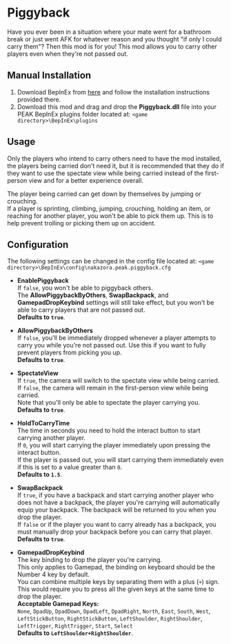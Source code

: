 # Piggyback
Have you ever been in a situation where your mate went for a bathroom break or just went AFK for whatever reason and you
thought "if only I could carry them"? Then this mod is for you! This mod allows you to carry other players even when
they're not passed out.

## Manual Installation
1. Download BepInEx from [here](https://thunderstore.io/c/peak/p/BepInEx/BepInExPack_PEAK/) and follow the
   installation instructions provided there.
2. Download this mod and drag and drop the **Piggyback.dll** file into your PEAK BepInEx plugins folder located at:
   `<game directory>\BepInEx\plugins`

## Usage
Only the players who intend to carry others need to have the mod installed, the players being carried don't need it,
but it is recommended that they do if they want to use the spectate view while being carried instead of the
first-person view and for a better experience overall.

The player being carried can get down by themselves by jumping or crouching.\
If a player is sprinting, climbing, jumping, crouching, holding an item, or reaching for another player, you won't be
able to pick them up. This is to help prevent trolling or picking them up on accident.

## Configuration
The following settings can be changed in the config file located at:
`<game directory>\BepInEx\config\nakazora.peak.piggyback.cfg`

- **EnablePiggyback**\
If `false`, you won't be able to piggyback others.\
The **AllowPiggybackByOthers**, **SwapBackpack**, and **GamepadDropKeybind** settings will still take effect,
but you won't be able to carry players that are not passed out.\
**Defaults to `true`**.


- **AllowPiggybackByOthers**\
If `false`, you'll be immediately dropped whenever a player attempts to carry you while
you're not passed out. Use this if you want to fully prevent players from picking you up.\
**Defaults to `true`**.


- **SpectateView**\
If `true`, the camera will switch to the spectate view while being carried.\
If `false`, the camera will remain in the first-person view while being carried.\
Note that you'll only be able to spectate the player carrying you.\
**Defaults to `true`**.


- **HoldToCarryTime**\
The time in seconds you need to hold the interact button to start carrying another player.\
If `0`, you will start carrying the player immediately upon pressing the interact button.\
If the player is passed out, you will start carrying them immediately even if this is set to a value greater than `0`.\
**Defaults to `1.5`**.


- **SwapBackpack**\
If `true`, if you have a backpack and start carrying another player who does not have a backpack,
the player you're carrying will automatically equip your backpack.
The backpack will be returned to you when you drop the player.\
If `false` or if the player you want to carry already has a backpack, you must manually drop your backpack before you
can carry that player.\
**Defaults to `true`**.


- **GamepadDropKeybind**\
The key binding to drop the player you're carrying.\
This only applies to Gamepad, the binding on keyboard should be the Number 4 key by default.\
You can combine multiple keys by separating them with a plus (`+`) sign. This would require you to press all the given
keys at the same time to drop the player.\
**Acceptable Gamepad Keys:**\
`None`, `DpadUp`, `DpadDown`, `DpadLeft`, `DpadRight`, `North`, `East`, `South`, `West`, `LeftStickButton`,
`RightStickButton`, `LeftShoulder`, `RightShoulder`, `LeftTrigger`, `RightTrigger`, `Start`, `Select`\
**Defaults to `LeftShoulder+RightShoulder`**.
